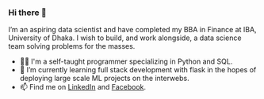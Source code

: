 ### Hi there 👋

I’m an aspiring data scientist and have completed my BBA in Finance at IBA, University of Dhaka. I wish to build, and work alongside, a data science team solving problems for the masses.

- ✍🏽 I'm a self-taught programmer specializing in Python and SQL.
- 🌱 I’m currently learning full stack development with flask in the hopes of deploying large scale ML projects on the interwebs.
- 📫 Find me on [LinkedIn](https://www.linkedin.com/in/fahimrafi/ "Fahim Bin-Afzal Al-Ashrafi") and [Facebook](https://www.facebook.com/fahimrafi0 "Fahim Bin-Afzal Al-Ashrafi").

<!--
- 🔭 I’m currently working on

- 👯 I’m looking to collaborate on ...
- 🤔 I’m looking for help with ...
- 💬 Ask me about ...
- 📫 How to reach me: I can be reached
- ⚡ Fun fact: ...
-->
